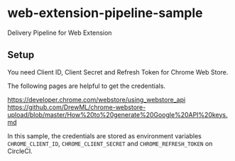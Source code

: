 # web-extension-pipeline-sample

Delivery Pipeline for Web Extension

## Setup

You need Client ID, Client Secret and Refresh Token for Chrome Web Store.

The following pages are helpful to get the credentials.

https://developer.chrome.com/webstore/using_webstore_api
https://github.com/DrewML/chrome-webstore-upload/blob/master/How%20to%20generate%20Google%20API%20keys.md

In this sample, the credentials are stored as environment variables ```CHROME_CLIENT_ID```, ```CHROME_CLIENT_SECRET``` and ```CHROME_REFRESH_TOKEN``` on CircleCI.
